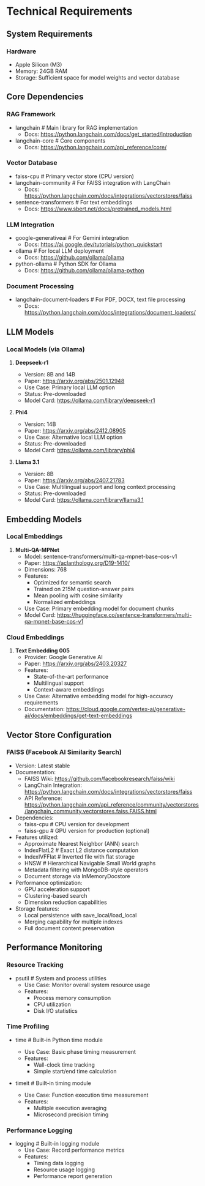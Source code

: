 # Technical Requirements

## System Requirements

### Hardware
- Apple Silicon (M3)
- Memory: 24GB RAM
- Storage: Sufficient space for model weights and vector database

## Core Dependencies

### RAG Framework
- langchain         # Main library for RAG implementation
  - Docs: https://python.langchain.com/docs/get_started/introduction
- langchain-core   # Core components
  - Docs: https://python.langchain.com/api_reference/core/

### Vector Database
- faiss-cpu        # Primary vector store (CPU version)
- langchain-community  # For FAISS integration with LangChain
  - Docs: https://python.langchain.com/docs/integrations/vectorstores/faiss
- sentence-transformers  # For text embeddings
  - Docs: https://www.sbert.net/docs/pretrained_models.html

### LLM Integration
- google-generativeai  # For Gemini integration
  - Docs: https://ai.google.dev/tutorials/python_quickstart
- ollama             # For local LLM deployment
  - Docs: https://github.com/ollama/ollama
- python-ollama      # Python SDK for Ollama
  - Docs: https://github.com/ollama/ollama-python

### Document Processing
- langchain-document-loaders  # For PDF, DOCX, text file processing
  - Docs: https://python.langchain.com/docs/integrations/document_loaders/

## LLM Models

### Local Models (via Ollama)
1. **Deepseek-r1**
   - Version: 8B and 14B
   - Paper: https://arxiv.org/abs/2501.12948
   - Use Case: Primary local LLM option
   - Status: Pre-downloaded
   - Model Card: https://ollama.com/library/deepseek-r1

2. **Phi4**
   - Version: 14B
   - Paper: https://arxiv.org/abs/2412.08905
   - Use Case: Alternative local LLM option
   - Status: Pre-downloaded
   - Model Card: https://ollama.com/library/phi4

3. **Llama 3.1**
   - Version: 8B
   - Paper: https://arxiv.org/abs/2407.21783
   - Use Case: Multilingual support and long context processing
   - Status: Pre-downloaded
   - Model Card: https://ollama.com/library/llama3.1

## Embedding Models

### Local Embeddings
1. **Multi-QA-MPNet**
   - Model: sentence-transformers/multi-qa-mpnet-base-cos-v1
   - Paper: https://aclanthology.org/D19-1410/
   - Dimensions: 768
   - Features:
     - Optimized for semantic search
     - Trained on 215M question-answer pairs
     - Mean pooling with cosine similarity
     - Normalized embeddings
   - Use Case: Primary embedding model for document chunks
   - Model Card: https://huggingface.co/sentence-transformers/multi-qa-mpnet-base-cos-v1

### Cloud Embeddings
1. **Text Embedding 005**
   - Provider: Google Generative AI
   - Paper: https://arxiv.org/abs/2403.20327
   - Features:
     - State-of-the-art performance
     - Multilingual support
     - Context-aware embeddings
   - Use Case: Alternative embedding model for high-accuracy requirements
   - Documentation: https://cloud.google.com/vertex-ai/generative-ai/docs/embeddings/get-text-embeddings

## Vector Store Configuration

### FAISS (Facebook AI Similarity Search)
- Version: Latest stable
- Documentation:
  - FAISS Wiki: https://github.com/facebookresearch/faiss/wiki
  - LangChain Integration: https://python.langchain.com/docs/integrations/vectorstores/faiss
  - API Reference: https://python.langchain.com/api_reference/community/vectorstores/langchain_community.vectorstores.faiss.FAISS.html
- Dependencies:
  - faiss-cpu        # CPU version for development
  - faiss-gpu        # GPU version for production (optional)
- Features utilized:
  - Approximate Nearest Neighbor (ANN) search
  - IndexFlatL2      # Exact L2 distance computation
  - IndexIVFFlat     # Inverted file with flat storage
  - HNSW             # Hierarchical Navigable Small World graphs
  - Metadata filtering with MongoDB-style operators
  - Document storage via InMemoryDocstore
- Performance optimization:
  - GPU acceleration support
  - Clustering-based search
  - Dimension reduction capabilities
- Storage features:
  - Local persistence with save_local/load_local
  - Merging capability for multiple indexes
  - Full document content preservation

## Performance Monitoring

### Resource Tracking
- psutil            # System and process utilities
  - Use Case: Monitor overall system resource usage
  - Features:
    - Process memory consumption
    - CPU utilization
    - Disk I/O statistics

### Time Profiling
- time             # Built-in Python time module
  - Use Case: Basic phase timing measurement
  - Features:
    - Wall-clock time tracking
    - Simple start/end time calculation

- timeit           # Built-in timing module
  - Use Case: Function execution time measurement
  - Features:
    - Multiple execution averaging
    - Microsecond precision timing

### Performance Logging
- logging          # Built-in logging module
  - Use Case: Record performance metrics
  - Features:
    - Timing data logging
    - Resource usage logging
    - Performance report generation